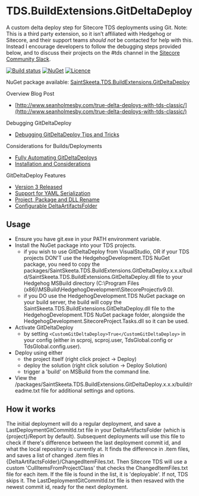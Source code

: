 # TDS.BuildExtensions.GitDeltaDeploy #
A custom delta deploy step for Sitecore TDS deployments using Git.
Note: This is a third party extension, so it isn’t affiliated with Hedgehog or Sitecore, and their support teams *should not* be contacted for help with this.
Instead I encourage developers to follow the debugging steps provided below, and to discuss their projects on the #tds channel in the [Sitecore Community Slack](https://sitecore.chat/).

[![Build status](https://ci.appveyor.com/api/projects/status/biqveu6ugx859i2f?svg=true)](https://ci.appveyor.com/project/SeanHolmesby/tds-buildextensions-gitdeltadeploy/branch/master)
[![NuGet](https://img.shields.io/nuget/v/SaintSkeeta.TDS.BuildExtensions.GitDeltaDeploy.svg?maxAge=2592000)](https://www.nuget.org/packages/SaintSkeeta.TDS.BuildExtensions.GitDeltaDeploy)
[![Licence](https://img.shields.io/github/license/mashape/apistatus.svg?maxAge=2592000)](https://github.com/SaintSkeeta/TDS.BuildExtensions.GitDeltaDeploy/blob/master/LICENSE)

NuGet package available: [SaintSkeeta.TDS.BuildExtensions.GitDeltaDeploy](https://www.nuget.org/packages/SaintSkeeta.TDS.BuildExtensions.GitDeltaDeploy)

Overview Blog Post
 - [http://www.seanholmesby.com/true-delta-deploys-with-tds-classic/](http://www.seanholmesby.com/true-delta-deploys-with-tds-classic/)

Debugging GitDeltaDeploy
 - [Debugging GitDeltaDeploy Tips and Tricks](https://www.seanholmesby.com/debugging-gitdeltadeploy-with-a-sitecore-tds-project/)

Considerations for Builds/Deployments
 - [Fully Automating GitDeltaDeploys](https://sitecorerap.wordpress.com/2017/09/15/fully-automating-git-delta-deploys-in-sitecore/)
 - [Installation and Considerations](https://www.seanholmesby.com/gitdeltadeploy-installation-and-usage-considerations/)
 

GitDeltaDeploy Features
 - [Version 3 Released](https://www.seanholmesby.com/gitdeltadeploy-version-3-released/)
 - [Support for YAML Serialization](https://www.seanholmesby.com/gitdeltadeploy-version-3-support-for-yaml-serialization)
 - [Project, Package and DLL Rename](https://www.seanholmesby.com/gitdeltadeploy-version-3-package-project-dll-rename/)
 - [Configurable DeltaArtifactsFolder](https://www.seanholmesby.com/gitdeltadeploy-version-3-configurable-deltaartifactsfolder/)
 


## Usage ##
 - Ensure you have git.exe in your PATH environment variable.
 - Install the NuGet package into your TDS projects.
   - if you wish to use GitDeltaDeploy from VisualStudio, OR if your TDS projects DON'T use the HedgehogDevelopment.TDS NuGet package, you need to copy the packages/SaintSkeeta.TDS.BuildExtensions.GitDeltaDeploy.x.x.x/build/SaintSkeeta.TDS.BuildExtensions.GitDeltaDeploy.dll file to your Hedgehog MSBuild directory (C:\Program Files (x86)\MSBuild\HedgehogDevelopment\SitecoreProject\v9.0).
   - if you DO use the HedgehogDevelopment.TDS NuGet package on your build server, the build will copy the SaintSkeeta.TDS.BuildExtensions.GitDeltaDeploy.dll file to the HedgehogDevelopment.TDS NuGet package folder, alongside the HedgehogDevelopment.SitecoreProject.Tasks.dll so it can be used.
 - Activate GitDeltaDeploy
   - by setting `<CustomGitDeltaDeploy>True</CustomGitDeltaDeploy>` in your config (either in scproj, scproj.user, TdsGlobal.config or TdsGlobal.config.user).
 - Deploy using either
   -  the project itself (right click project -> Deploy)
   -  deploy the solution (right click solution -> Deploy Solution)
   -  trigger a 'build' on MSBuild from the command line.
 - View the /packages/SaintSkeeta.TDS.BuildExtensions.GitDeltaDeploy.x.x.x/build/readme.txt file for additional settings and options.

## How it works ##
The initial deployment will do a regular deployment, and save a LastDeploymentGitCommitId.txt file in your DeltaArtifactsFolder (which is {project}/Report by default).
Subsequent deployments will use this file to check if there's difference between the last deployment commit id, and what the local repository is currently at.
It finds the difference in .item files, and saves a list of changed .item files in {DeltaArtifactsFolder}/ChangedItemFiles.txt.
Then Sitecore TDS will use a custom 'CullItemsFromProjectClass' that checks the ChangedItemFiles.txt file for each item. If the file is found in the list, it is 'deployable'. If not, TDS skips it.
The LastDeploymentGitCommitId.txt file is then resaved with the newest commit id, ready for the next deployment.

